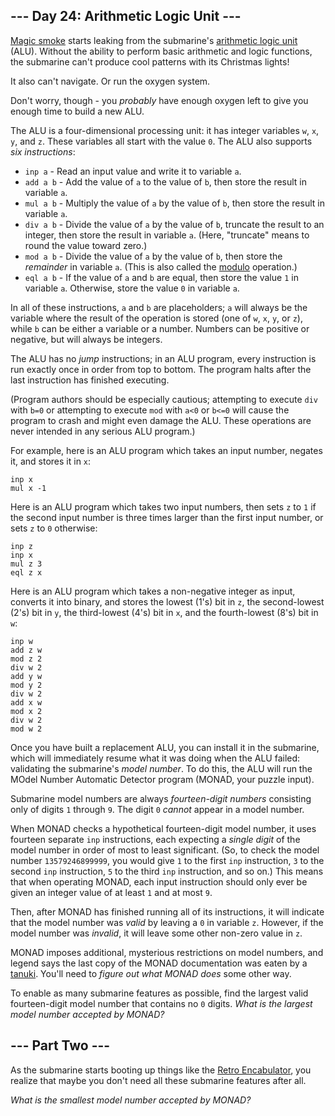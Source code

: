 --- Day 24: Arithmetic Logic Unit ---
-------------------------------------

[Magic smoke](https://en.wikipedia.org/wiki/Magic_smoke) starts leaking from the submarine's [arithmetic logic unit](https://en.wikipedia.org/wiki/Arithmetic_logic_unit) (ALU). Without the ability to perform basic arithmetic and logic functions, the submarine can't produce cool patterns with its Christmas lights!


It also can't navigate. Or run the oxygen system.


Don't worry, though - you *probably* have enough oxygen left to give you enough time to build a new ALU.


The ALU is a four-dimensional processing unit: it has integer variables `w`, `x`, `y`, and `z`. These variables all start with the value `0`. The ALU also supports *six instructions*:


* `inp a` - Read an input value and write it to variable `a`.
* `add a b` - Add the value of `a` to the value of `b`, then store the result in variable `a`.
* `mul a b` - Multiply the value of `a` by the value of `b`, then store the result in variable `a`.
* `div a b` - Divide the value of `a` by the value of `b`, truncate the result to an integer, then store the result in variable `a`. (Here, "truncate" means to round the value toward zero.)
* `mod a b` - Divide the value of `a` by the value of `b`, then store the *remainder* in variable `a`. (This is also called the [modulo](https://en.wikipedia.org/wiki/Modulo_operation) operation.)
* `eql a b` - If the value of `a` and `b` are equal, then store the value `1` in variable `a`. Otherwise, store the value `0` in variable `a`.


In all of these instructions, `a` and `b` are placeholders; `a` will always be the variable where the result of the operation is stored (one of `w`, `x`, `y`, or `z`), while `b` can be either a variable or a number. Numbers can be positive or negative, but will always be integers.


The ALU has no *jump* instructions; in an ALU program, every instruction is run exactly once in order from top to bottom. The program halts after the last instruction has finished executing.


(Program authors should be especially cautious; attempting to execute `div` with `b=0` or attempting to execute `mod` with `a<0` or `b<=0` will cause the program to crash and might even damage the ALU. These operations are never intended in any serious ALU program.)


For example, here is an ALU program which takes an input number, negates it, and stores it in `x`:



```
inp x
mul x -1

```

Here is an ALU program which takes two input numbers, then sets `z` to `1` if the second input number is three times larger than the first input number, or sets `z` to `0` otherwise:



```
inp z
inp x
mul z 3
eql z x

```

Here is an ALU program which takes a non-negative integer as input, converts it into binary, and stores the lowest (1's) bit in `z`, the second-lowest (2's) bit in `y`, the third-lowest (4's) bit in `x`, and the fourth-lowest (8's) bit in `w`:



```
inp w
add z w
mod z 2
div w 2
add y w
mod y 2
div w 2
add x w
mod x 2
div w 2
mod w 2

```

Once you have built a replacement ALU, you can install it in the submarine, which will immediately resume what it was doing when the ALU failed: validating the submarine's *model number*. To do this, the ALU will run the MOdel Number Automatic Detector program (MONAD, your puzzle input).


Submarine model numbers are always *fourteen-digit numbers* consisting only of digits `1` through `9`. The digit `0` *cannot* appear in a model number.


When MONAD checks a hypothetical fourteen-digit model number, it uses fourteen separate `inp` instructions, each expecting a *single digit* of the model number in order of most to least significant. (So, to check the model number `13579246899999`, you would give `1` to the first `inp` instruction, `3` to the second `inp` instruction, `5` to the third `inp` instruction, and so on.) This means that when operating MONAD, each input instruction should only ever be given an integer value of at least `1` and at most `9`.


Then, after MONAD has finished running all of its instructions, it will indicate that the model number was *valid* by leaving a `0` in variable `z`. However, if the model number was *invalid*, it will leave some other non-zero value in `z`.


MONAD imposes additional, mysterious restrictions on model numbers, and legend says the last copy of the MONAD documentation was eaten by a [tanuki](https://en.wikipedia.org/wiki/Japanese_raccoon_dog). You'll need to *figure out what MONAD does* some other way.


To enable as many submarine features as possible, find the largest valid fourteen-digit model number that contains no `0` digits. *What is the largest model number accepted by MONAD?*


--- Part Two ---
----------------

As the submarine starts booting up things like the [Retro Encabulator](https://www.youtube.com/watch?v=RXJKdh1KZ0w), you realize that maybe you don't need all these submarine features after all.


*What is the smallest model number accepted by MONAD?*


